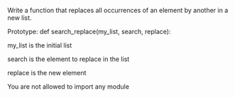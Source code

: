 Write a function that replaces all occurrences of an element by another in a new list.



Prototype: def search_replace(my_list, search, replace):

my_list is the initial list

search is the element to replace in the list

replace is the new element

You are not allowed to import any module
